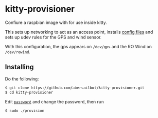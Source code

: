 kitty-provisioner
=================

Confiure a raspbian image with for use inside kitty.

This sets up networking to act as an access point, installs [config
files](https://github.com/kragniz/dot-files) and sets up udev rules for the GPS
and wind sensor.

With this configuration, the gps appears on `/dev/gps` and the RO Wind on
`/dev/rowind`.

Installing
----------

Do the following:

```bash
$ git clone https://github.com/abersailbot/kitty-provisioner.git
$ cd kitty-provisioner
```

Edit [`password`](password) and change the password, then run

```bash
$ sudo ./provision
```
